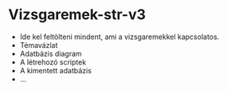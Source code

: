 # Vizsgaremek-str-v3

- Ide kel feltölteni mindent, ami a vizsgaremekkel kapcsolatos.
- Témavázlat
- Adatbázis diagram 
- A létrehozó scriptek
- A kimentett adatbázis 
- …

